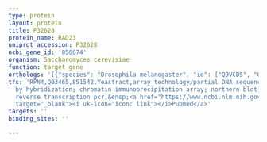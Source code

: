 ```yaml
---
type: protein
layout: protein
title: P32628
protein_name: RAD23
uniprot_accession: P32628
ncbi_gene_id: '856674'
organism: Saccharomyces cerevisiae
function: target gene
orthologs: '[{"species": "Drosophila melanogaster", "id": ["Q9VCD5", "Q9V3W9"]}, {"species": "Caenorhabditis elegans", "id": ["Q23451"]}, {"species": "Homo sapiens", "id": ["<a href=\"/protein/p54725\">P54725</a>", "<a href=\"/protein/p54727\">P54727</a>"]}, {"species": "Mus musculus", "id": ["P54728", "P54726"]}, {"species": "Rattus norvegicus", "id": ["A0A0G2K7M2", "Q4KMA2"]}]'
tfs: 'RPN4,Q03465,851542,Yeastract,array technology/partial DNA sequence identification
  by hybridization; chromatin immunoprecipitation array; northern blot; quantitative
  reverse transcription pcr,&ensp;<a href="https://www.ncbi.nlm.nih.gov/pubmed/?term=15343339%5Buid%5D+OR+20385592%5Buid%5D+OR+18627600%5Buid%5D+OR+11027285%5Buid%5D+OR+24170807%5Buid%5D+OR+27856503%5Buid%5D"
  target="_blank"><i uk-icon="icon: link"></i>Pubmed</a>'
targets: ''
binding_sites: ''

---
```

